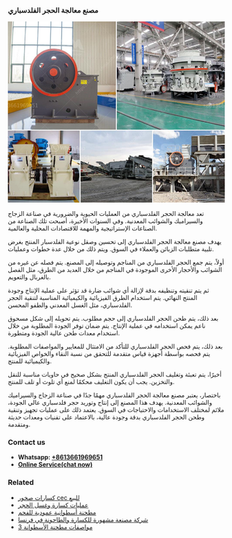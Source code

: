 <h3>مصنع معالجة الحجر الفلدسباري</h3><img src='1701853879.jpg' alt=''><p>تعد معالجة الحجر الفلدسباري من العمليات الحيوية والضرورية في صناعة الزجاج والسيراميك والشوائب المعدنية. وفي السنوات الأخيرة، أصبحت تلك الصناعة من الصناعات الإستراتيجية والمهمة للاقتصادات المحلية والعالمية.</p><p>يهدف مصنع معالجة الحجر الفلدسباري إلى تحسين وصقل نوعية الفلدسبار المنتج بغرض تلبية متطلبات الزبائن والعملاء في السوق. ويتم ذلك من خلال عدة خطوات وعمليات.</p><p>أولاً، يتم جمع الحجر الفلدسباري من المناجم وتوصيله إلى المصنع. يتم فصله عن غيره من الشوائب والأحجار الأخرى الموجودة في المناجم من خلال العديد من الطرق، مثل الفصل بالغربال والتعويم.</p><p>ثم يتم تنقيته وتنظيفه بدقة لإزالة أي شوائب ضارة قد تؤثر على عملية الإنتاج وجودة المنتج النهائي. يتم استخدام الطرق الفيزيائية والكيميائية المناسبة لتنقية الحجر الفلدسباري، مثل الغسل المعدني والطفو المحسن.</p><p>بعد ذلك، يتم طحن الحجر الفلدسباري إلى حجم مطلوب. يتم تحويله إلى شكل مسحوق ناعم يمكن استخدامه في عملية الإنتاج. يتم ضمان توفر الجودة المطلوبة من خلال استخدام معدات طحن عالية الجودة ومتطورة.</p><p>بعد ذلك، يتم فحص الحجر الفلدسباري للتأكد من الامتثال للمعايير والمواصفات المطلوبة. يتم فحصه بواسطة أجهزة قياس متقدمة للتحقق من نسبة النقاء والخواص الفيزيائية والكيميائية للمنتج.</p><p>أخيرًا، يتم تعبئة وتغليف الحجر الفلدسباري المنتج بشكل صحيح في حاويات مناسبة للنقل والتخزين. يجب أن يكون التغليف محكمًا لمنع أي تلوث أو تلف للمنتج.</p><p>باختصار، يعتبر مصنع معالجة الحجر الفلدسباري مهمًا جدًا في صناعة الزجاج والسيراميك والشوائب المعدنية. يهدف هذا المصنع إلى إنتاج وتوريد حجر فلدسباري عالي الجودة، ملائم لمختلف الاستخدامات والاحتياجات في السوق. يعتمد ذلك على عمليات تجهيز وتنقية وطحن الحجر الفلدسباري بدقة وجودة عالية، بالاعتماد على تقنيات ومعدات حديثة ومتقدمة.</p><h3>Contact us</h3><ul><li><strong>Whatsapp:&nbsp;<a href="https://wa.me/8613661969651">+8613661969651</a></strong></li><li><a href="https://swt.shibang-china.com/?git&amp;zhl&amp;مصنع معالجة الحجر الفلدسباري"><strong>Online Service(chat now)</strong></a></li></ul><h3>Related</h3><ul><li><a href='كسارات صخور cec للبيع.md'>كسارات صخور cec للبيع</a></li><li><a href='عمليات كسارة وغسل الحجر.md'>عمليات كسارة وغسل الحجر</a></li><li><a href='مطحنة أسطوانية عمودية للفحم.md'>مطحنة أسطوانية عمودية للفحم</a></li><li><a href='شركة مصنعة مشهورة للكسارة والطاحونة في فرنسا.md'>شركة مصنعة مشهورة للكسارة والطاحونة في فرنسا</a></li><li><a href='مواصفات مطحنة الأسطوانة 3.md'>مواصفات مطحنة الأسطوانة 3</a></li></ul>